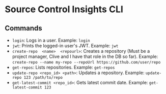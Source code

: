 # Source Control Insights CLI

## Commands

* `login`: Logs in a user. Example: `login`
* `jwt`: Prints the logged-in user's JWT. Example: `jwt`
* `create-repo  <name>  <repourl>`: Creates a repository (Must be a project manager, Clive and I have that role in the DB so far). Example: `create-repo --name my-repo --repoUrl https://github.com/user/repo`
* `get-repos`: Lists repositories. Example: `get-repos`
* `update-repo <repo_id> <path>`: Updates a repository. Example: `update-repo 123 /path/to/repo`
* `get-latest-commit <repo_id>`: Gets latest commit date. Example: `get-latest-commit 123`
